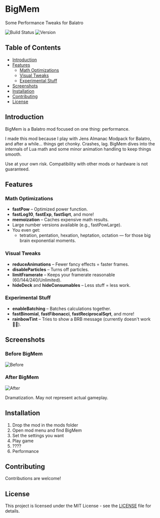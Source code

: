# BigMem

Some Performance Tweaks for Balatro

![Build Status](https://img.shields.io/badge/build-passing-brightgreen)
![Version](https://img.shields.io/badge/version-0.0.1-blue)

## Table of Contents
- [Introduction](#introduction)
- [Features](#features)
  - [Math Optimizations](#math-optimizations)
  - [Visual Tweaks](#visual-tweaks)
  - [Experimental Stuff](#experimental-stuff)
- [Screenshots](#screenshots)
- [Installation](#installation)
- [Contributing](#contributing)
- [License](#license)

## Introduction
BigMem is a Balatro mod focused on one thing: performance.

I made this mod because I play with Jens Almanac Modpack for Balatro, and after a while... things get chonky. Crashes, lag. BigMem dives into the internals of Lua math and some minor animation handling to keep things smooth.

Use at your own risk. Compatibility with other mods or hardware is not guaranteed.

## Features

### Math Optimizations
- **fastPow** – Optimized power function.
- **fastLog10**, **fastExp**, **fastSqrt**, and more!
- **memoization** – Caches expensive math results.
- Large number versions available (e.g., fastPowLarge).
- You even get:
  - tetration, pentation, hexation, heptation, octation — for those big brain exponential moments.

### Visual Tweaks
- **reduceAnimations** – Fewer fancy effects = faster frames.
- **disableParticles** – Turns off particles.
- **limitFramerate** – Keeps your framerate reasonable (60/144/240/Unlimited).
- **hideDeck** and **hideConsumables** – Less stuff = less work.

### Experimental Stuff
- **enableBatching** – Batches calculations together.
- **fastBinomial**, **fastFibonacci**, **fastReciprocalSqrt**, and more!
- **rainbowTint** – Tries to show a BRB message (currently doesn't work 🤷‍♂️).

## Screenshots
### Before BigMem
<img alt="Before" src="https://preview.redd.it/vagabonds-most-likely-inspiration-v0-1luf50uujr9d1.jpg?width=142&amp;format=pjpg&amp;auto=webp&amp;s=874fa6b2f120c4d5514bfc38e68ad55985f765d1">

### After BigMem
<img alt="After" src="https://static.wikia.nocookie.net/balatrogame/images/4/40/Jolly_Joker.png/revision/latest/thumbnail/width/360/height/360?cb=20240320232234">

Dramatization. May not represent actual gameplay.

## Installation
1. Drop the mod in the mods folder
2. Open mod menu and find BigMem
3. Set the settings you want
4. Play game
5. ????
6. Performance

## Contributing
Contributions are welcome!

## License
This project is licensed under the MIT License - see the [LICENSE](LICENSE) file for details.
